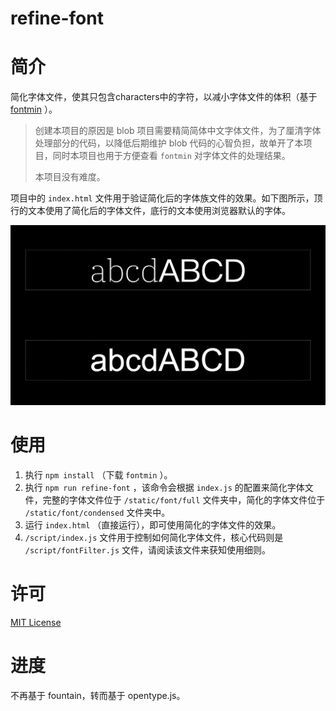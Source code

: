 # refine-font
# 简介

简化字体文件，使其只包含characters中的字符，以减小字体文件的体积（基于 [fontmin](https://github.com/ecomfe/fontmin) ）。

> 创建本项目的原因是 blob 项目需要精简简体中文字体文件，为了厘清字体处理部分的代码，以降低后期维护 blob 代码的心智负担，故单开了本项目，同时本项目也用于方便查看 `fontmin` 对字体文件的处理结果。
>
> 本项目没有难度。

项目中的 `index.html` 文件用于验证简化后的字体族文件的效果。如下图所示，顶行的文本使用了简化后的字体文件，底行的文本使用浏览器默认的字体。

![](./static/image/1.png)



# 使用

1. 执行 `npm install` （下载 `fontmin` ）。
2. 执行 `npm run refine-font` ，该命令会根据 `index.js` 的配置来简化字体文件，完整的字体文件位于 `/static/font/full` 文件夹中，简化的字体文件位于 `/static/font/condensed` 文件夹中。
3. 运行 `index.html` （直接运行），即可使用简化的字体文件的效果。
4. `/script/index.js` 文件用于控制如何简化字体文件，核心代码则是 `/script/fontFilter.js` 文件，请阅读该文件来获知使用细则。



# 许可

[MIT License](https://github.com/1337816495/font-filter/blob/main/LICENSE)



# 进度

不再基于 fountain，转而基于 opentype.js。
